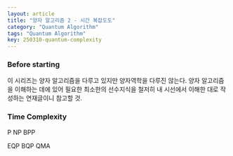 ```yaml
---
layout: article
title: "양자 알고리즘 2 - 시간 복잡도도"
category: "Quantum Algorithm"
tags: "Quantum Algorithm"
key: 250310-quantum-complexity
---
```


### Before starting

이 시리즈는 양자 알고리즘을 다루고 있지만 양자역학을 다루진 않는다. 양자 알고리즘을 이해하는 데에 있어 필요한 최소한의 선수지식을 철저히 내 시선에서 이해한 대로 작성하는 연재글이니 참고할 것.

### Time Complexity

P
NP
BPP

EQP
BQP
QMA